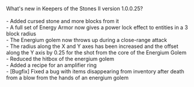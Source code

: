 What's new in Keepers of the Stones II version 1.0.0.25?<br />
<br />- Added cursed stone and more blocks from it
<br />- A full set of Energy Armor now gives a power lock effect to entities in a 3 block radius
<br />- The Energium golem now throws up during a close-range attack
<br />- The radius along the X and Y axes has been increased and the offset along the Y axis by 0.25 for the shot from the core of the Energium Golem
<br />- Reduced the hitbox of the energium golem
<br />- Added a recipe for an amplifier ring
<br />- [Bugfix] Fixed a bug with items disappearing from inventory after death from a blow from the hands of an energium golem